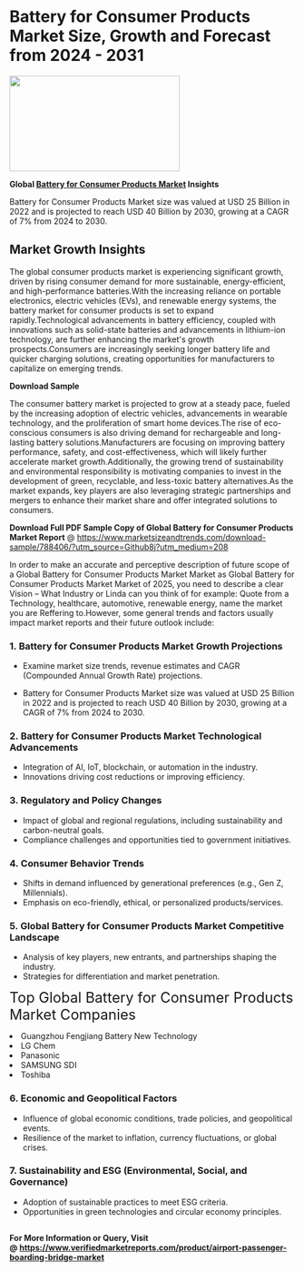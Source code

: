 <H1>Battery for Consumer Products Market Size, Growth and Forecast from 2024 - 2031</H1><img class="aligncenter size-medium wp-image-584254" src="https://thirdeyenews.in/wp-content/uploads/2024/09/Global-Market-Research-300x168.jpeg" alt="" width="300" height="168" /><p><strong>Global&nbsp;<a href="https://www.marketsizeandtrends.com/download-sample/788406/?utm_source=Github8j?utm_medium=208">Battery for Consumer Products Market</a> Insights</strong></p><p>Battery for Consumer Products Market size was valued at USD 25 Billion in 2022 and is projected to reach USD 40 Billion by 2030, growing at a CAGR of 7% from 2024 to 2030.</p><p><h2>Market Growth Insights</h2> <p>The global consumer products market is experiencing significant growth, driven by rising consumer demand for more sustainable, energy-efficient, and high-performance batteries.With the increasing reliance on portable electronics, electric vehicles (EVs), and renewable energy systems, the battery market for consumer products is set to expand rapidly.Technological advancements in battery efficiency, coupled with innovations such as solid-state batteries and advancements in lithium-ion technology, are further enhancing the market's growth prospects.Consumers are increasingly seeking longer battery life and quicker charging solutions, creating opportunities for manufacturers to capitalize on emerging trends.</p> <p><strong>Download Sample</strong></p> <p>The consumer battery market is projected to grow at a steady pace, fueled by the increasing adoption of electric vehicles, advancements in wearable technology, and the proliferation of smart home devices.The rise of eco-conscious consumers is also driving demand for rechargeable and long-lasting battery solutions.Manufacturers are focusing on improving battery performance, safety, and cost-effectiveness, which will likely further accelerate market growth.Additionally, the growing trend of sustainability and environmental responsibility is motivating companies to invest in the development of green, recyclable, and less-toxic battery alternatives.As the market expands, key players are also leveraging strategic partnerships and mergers to enhance their market share and offer integrated solutions to consumers.</p> <p><span class=""><strong>Download Full PDF Sample Copy of Global Battery for Consumer Products Market Report</strong> @ <a href="https://www.marketsizeandtrends.com/download-sample/788406/?utm_source=Github8j?utm_medium=208" target="_blank">https://www.marketsizeandtrends.com/download-sample/788406/?utm_source=Github8j?utm_medium=208</a></span></p><p>In order to make an accurate and perceptive description of future scope of a Global&nbsp;Battery for Consumer Products Market Market as Global&nbsp;Battery for Consumer Products Market Market of 2025, you need to describe a clear Vision &ndash; What Industry or Linda can you think of for example: Quote from a Technology, healthcare, automotive, renewable energy, name the market you are Reffering to.However, some general trends and factors usually impact market reports and their future outlook include:</p><h3>1.&nbsp;<strong>Battery for Consumer Products Market Growth Projections</strong></h3><ul><li>Examine market size trends, revenue estimates and CAGR (Compounded Annual Growth Rate) projections.</li><li><p>Battery for Consumer Products Market size was valued at USD 25 Billion in 2022 and is projected to reach USD 40 Billion by 2030, growing at a CAGR of 7% from 2024 to 2030.</p></li></ul><h3>2.&nbsp;<strong>Battery for Consumer Products Market Technological Advancements</strong></h3><ul><li>Integration of AI, IoT, blockchain, or automation in the industry.</li><li>Innovations driving cost reductions or improving efficiency.</li></ul><h3>3.&nbsp;<strong>Regulatory and Policy Changes</strong></h3><ul><li>Impact of global and regional regulations, including sustainability and carbon-neutral goals.</li><li>Compliance challenges and opportunities tied to government initiatives.</li></ul><h3>4.&nbsp;<strong>Consumer Behavior Trends</strong></h3><ul><li>Shifts in demand influenced by generational preferences (e.g., Gen Z, Millennials).</li><li>Emphasis on eco-friendly, ethical, or personalized products/services.</li></ul><h3>5.&nbsp;<strong>Global Battery for Consumer Products Market Competitive Landscape</strong></h3><ul><li>Analysis of key players, new entrants, and partnerships shaping the industry.</li><li>Strategies for differentiation and market penetration.</li></ul><p data-pm-slice="1 1 []"><span style="color: inherit; font-family: inherit; font-size: 25px;">Top Global Battery for Consumer Products Market Companies</span></p><div class="" data-test-id=""><p><li>Guangzhou Fengjiang Battery New Technology</li><li> LG Chem</li><li> Panasonic</li><li> SAMSUNG SDI</li><li> Toshiba</li></p></div><h3>6.&nbsp;<strong>Economic and Geopolitical Factors</strong></h3><ul><li>Influence of global economic conditions, trade policies, and geopolitical events.</li><li>Resilience of the market to inflation, currency fluctuations, or global crises.</li></ul><h3>7.&nbsp;<strong>Sustainability and ESG (Environmental, Social, and Governance)</strong></h3><ul><li>Adoption of sustainable practices to meet ESG criteria.</li><li>Opportunities in green technologies and circular economy principles.</li></ul><h2><strong style="font-size: 14px;">For More Information or Query, Visit @&nbsp;</strong><a style="background-color: #ffffff; font-size: 14px;" href="https://www.marketsizeandtrends.com/report/battery-for-consumer-products-market/" target="_blank">https://www.verifiedmarketreports.com/product/airport-passenger-boarding-bridge-market</a></h2>